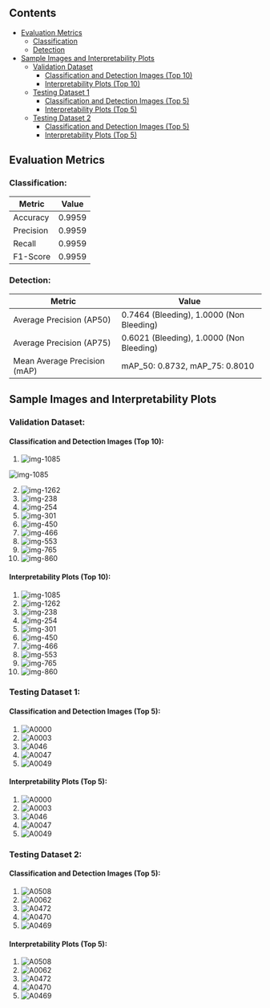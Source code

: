 ## Contents

- [Evaluation Metrics](#evaluation-metrics)
  - [Classification](#classification)
  - [Detection](#detection)
- [Sample Images and Interpretability Plots](#sample-images-and-interpretability-plots)
  - [Validation Dataset](#validation-dataset)
    - [Classification and Detection Images (Top 10)](#classification-and-detection-images-top-10)
    - [Interpretability Plots (Top 10)](#interpretability-plots-top-10)
  - [Testing Dataset 1](#testing-dataset-1)
    - [Classification and Detection Images (Top 5)](#classification-and-detection-images-top-5)
    - [Interpretability Plots (Top 5)](#interpretability-plots-top-5)
  - [Testing Dataset 2](#testing-dataset-2)
    - [Classification and Detection Images (Top 5)](#classification-and-detection-images-top-5)
    - [Interpretability Plots (Top 5)](#interpretability-plots-top-5)


## Evaluation Metrics

### Classification:

| Metric    | Value           |
|-----------|-----------------|
| Accuracy  | 0.9959          |
| Precision | 0.9959          |
| Recall    | 0.9959          |
| F1-Score  | 0.9959          |

### Detection:

| Metric                        | Value                                   |
|-------------------------------|-----------------------------------------|
| Average Precision (AP50)      | 0.7464 (Bleeding), 1.0000 (Non Bleeding) |
| Average Precision (AP75)      | 0.6021 (Bleeding), 1.0000 (Non Bleeding) |
| Mean Average Precision (mAP)  | mAP_50: 0.8732, mAP_75: 0.8010          |

## Sample Images and Interpretability Plots

### Validation Dataset:

#### Classification and Detection Images (Top 10):

1.  ![img-1085](https://github.com/sayan-neogy/S3N/main/images/validation_set/img-1085-_png.jpg)

<img src="images/validation_set/img-1085-_png.jpg" raw=true alt="img-1085" style="margin-right: 10px;" />

2.  ![img-1262](https://github.com/sayan-neogy/S3N/main/images/validation_set/img-1262-_png.jpg)
3.  ![img-238](https://github.com/sayan-neogy/S3N/main/images/validation_set/img-238-_png.jpg)
4.  ![img-254](https://github.com/sayan-neogy/S3N/main/images/validation_set/img-254-_png.jpg)
5.  ![img-301](https://github.com/sayan-neogy/S3N/main/images/validation_set/img-301-_png.jpg)
6.  ![img-450](https://github.com/sayan-neogy/S3N/main/images/validation_set/img-450-_png.jpg)
7.  ![img-466](https://raw.githubusercontent.com/sayan-neogy/S3N/main/images/validation_set/img-466-_png.jpg)
8.  ![img-553](https://raw.githubusercontent.com/sayan-neogy/S3N/blob/main/images/validation_set/img-553-_png.jpg)
9.  ![img-765](https://raw.githubusercontent.com/sayan-neogy/S3N/blob/main/images/validation_set/img-765-_png.jpg)
10.  ![img-860](https://raw.githubusercontent.com/sayan-neogy/S3N/blob/main/images/validation_set/img-860-_png.jpg)

#### Interpretability Plots (Top 10):

1.  ![img-1085](https://github.com/sayan-neogy/S3N/blob/main/interpretability_plot_eigen_cam/validation_set/img-1085-_png.jpg)
2.  ![img-1262](https://github.com/sayan-neogy/S3N/blob/main/interpretability_plot_eigen_cam/validation_set/img-1262-_png.jpg)
3.  ![img-238](https://github.com/sayan-neogy/S3N/blob/main/interpretability_plot_eigen_cam/validation_set/img-238-_png.jpg)
4.  ![img-254](https://github.com/sayan-neogy/S3N/blob/main/interpretability_plot_eigen_cam/validation_set/img-254-_png.jpg)
5.  ![img-301](https://github.com/sayan-neogy/S3N/blob/main/interpretability_plot_eigen_cam/validation_set/img-301-_png.jpg)
6.  ![img-450](https://github.com/sayan-neogy/S3N/blob/main/interpretability_plot_eigen_cam/validation_set/img-450-_png.jpg)
7.  ![img-466](https://github.com/sayan-neogy/S3N/blob/main/interpretability_plot_eigen_cam/validation_set/img-466-_png.jpg)
8.  ![img-553](https://github.com/sayan-neogy/S3N/blob/main/interpretability_plot_eigen_cam/validation_set/img-553-_png.jpg)
9.  ![img-765](https://github.com/sayan-neogy/S3N/blob/main/interpretability_plot_eigen_cam/validation_set/img-765-_png.jpg)
10.  ![img-860](https://github.com/sayan-neogy/S3N/blob/main/interpretability_plot_eigen_cam/validation_set/img-860-_png.jpg)

### Testing Dataset 1:

#### Classification and Detection Images (Top 5):

1. ![A0000](https://github.com/sayan-neogy/S3N/main/images/test_dataset_1/A0000_png.jpg)
2. ![A0003](https://github.com/sayan-neogy/S3N/main/images/test_dataset_1/A0003_png.jpg)
3. ![A046](https://github.com/sayan-neogy/S3N/main/images/test_dataset_1/A0046_png.jpg)
4. ![A0047](https://github.com/sayan-neogy/S3N/blob/main/images/test_dataset_1/A0047_png.jpg)
5. ![A0049](https://github.com/sayan-neogy/S3N/blob/main/images/test_dataset_1/A0049_png.jpg)

#### Interpretability Plots (Top 5):

1. ![A0000](https://github.com/sayan-neogy/S3N/blob/main/interpretability_plot_eigen_cam/test_dataset_1/A0000_png.jpg)
2. ![A0003](https://github.com/sayan-neogy/S3N/blob/main/interpretability_plot_eigen_cam/test_dataset_1/A0003_png.jpg)
3. ![A046](https://github.com/sayan-neogy/S3N/blob/main/interpretability_plot_eigen_cam/test_dataset_1/A0046_png.jpg)
4. ![A0047](https://github.com/sayan-neogy/S3N/blob/main/interpretability_plot_eigen_cam/test_dataset_1/A0047_png.jpg)
5. ![A0049](https://github.com/sayan-neogy/S3N/blob/main/interpretability_plot_eigen_cam/test_dataset_1/A0049_png.jpg)


### Testing Dataset 2:

#### Classification and Detection Images (Top 5):

1. ![A0508](https://github.com/sayan-neogy/S3N/blob/main/images/test_dataset_2/A0508_png.jpg)
2. ![A0062](https://github.com/sayan-neogy/S3N/blob/main/images/test_dataset_2/A0062_png.jpg)
3. ![A0472](https://github.com/sayan-neogy/S3N/blob/main/images/test_dataset_2/A0472_png.jpg)
4. ![A0470](https://github.com/sayan-neogy/S3N/blob/main/images/test_dataset_2/A0470_png.jpg)
5. ![A0469](https://github.com/sayan-neogy/S3N/blob/main/images/test_dataset_2/A0469_png.jpg)

#### Interpretability Plots (Top 5):

1. ![A0508](https://github.com/sayan-neogy/S3N/blob/main/interpretability_plot_eigen_cam/test_dataset_2/A0508_png.jpg)
2. ![A0062](https://github.com/sayan-neogy/S3N/blob/main/interpretability_plot_eigen_cam/test_dataset_2/A0062_png.jpg)
3. ![A0472](https://github.com/sayan-neogy/S3N/blob/main/interpretability_plot_eigen_cam/test_dataset_2/A0472_png.jpg)
4. ![A0470](https://github.com/sayan-neogy/S3N/blob/main/interpretability_plot_eigen_cam/test_dataset_2/A0470_png.jpg)
5. ![A0469](https://github.com/sayan-neogy/S3N/blob/main/interpretability_plot_eigen_cam/test_dataset_2/A0469_png.jpg)
